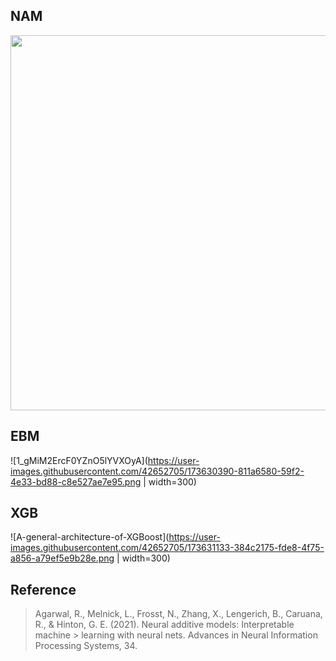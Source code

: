 ## NAM

<img src=https://user-images.githubusercontent.com/42652705/173630643-1a0aa804-83ae-4c2a-832b-58c5abc7d66e.png width="600">


## EBM

![1_gMiM2ErcF0YZnO5lYVXOyA](https://user-images.githubusercontent.com/42652705/173630390-811a6580-59f2-4e33-bd88-c8e527ae7e95.png | width=300)

## XGB

![A-general-architecture-of-XGBoost](https://user-images.githubusercontent.com/42652705/173631133-384c2175-fde8-4f75-a856-a79ef5e9b28e.png | width=300)



## Reference

> Agarwal, R., Melnick, L., Frosst, N., Zhang, X., Lengerich, B., Caruana,
> R., & Hinton, G. E. (2021). Neural additive models: Interpretable machine > learning with neural nets. Advances in Neural Information Processing
> Systems, 34.
